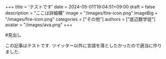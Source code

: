 +++
title = 'テストです'
date = 2024-05-01T19:04:51+09:00
draft = false
description = "ここは詳細欄"
image = "/images/fire-icon.png"
imageBig = "/images/fire-icon.png"
categories = ["その他"]
authors = ["底辺数学徒"]
avatar = "/images/ava.png"
+++

#見出し

この記事はテストです. ツイッター以外に言語を落としたかったので適当に作りました.